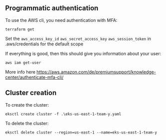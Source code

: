 ## Programmatic authentication

To use the AWS cli, you need authentication with MFA:
```
terraform get
```
Set the `aws_access_key_id` `aws_secret_access_key` `aws_session_token` in .aws/credentials for the default scope

If everything is good, then this should give you information about your user:

```
aws iam get-user
```
 More info here https://aws.amazon.com/de/premiumsupport/knowledge-center/authenticate-mfa-cli/

## Cluster creation

To create the cluster:
```
eksctl create cluster -f .\eks-us-east-1-team-y.yaml
```

To delete the cluster:
```
eksctl delete cluster --region=us-east-1 --name=eks-us-east-1-team-y
```
